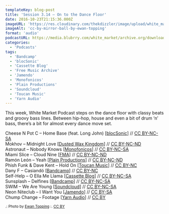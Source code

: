 ```yaml
---
templateKey: blog-post
title: 'Session 3.14 – On to the Dance Floor'
date: 2016-10-23T21:15:36.000Z
imageURL: 'https://res.cloudinary.com/thekdizzler/image/upload/white_market/CC-BY-Mirror-Ball-by-Ewan-Topping.jpg'
imageAlt: 'cc-by-mirror-ball-by-ewan-topping'
format: 'audio'
podcastURL: https://media.blubrry.com/white_market/archive.org/download/WhiteMarket20161023Session314/WhiteMarket-20161023-Session314.mp3
categories:
  - 'Podcasts'
tags:
  - 'Bandcamp'
  - 'blocSonic'
  - 'Cassette Blog'
  - 'Free Music Archive'
  - 'Jamendo'
  - 'Monofonicos'
  - 'Plain Productions'
  - 'Soundcloud'
  - 'Toucan Music'
  - 'Yarn Audio'
---
```


This week, White Market Podcast steps on the dance floor with classy beats and groovy bass lines. Between hip-hop, house and even a bit of drum ‘n’ bass, there’s a bit for almost every dance move set.

Cheese N Pot C – Home Base (feat. Long John) \[[blocSonic](http://blocsonic.com/releases/bsmx0145)\] // [CC BY-NC-SA](https://creativecommons.org/licenses/by-nc-sa/4.0/)  
Mokhov – Midnight Love \[[Dusted Wax Kingdom](http://dustedwax.org/dwk085.html)\] // [CC BY-NC-ND](https://creativecommons.org/licenses/by-nc-nd/2.5/)  
Astronaut – Nobody Knows \[[Monofonicos](http://monofonicos.net/mns-005-va-colores-nublados/)\] // [CC BY-NC-SA](https://creativecommons.org/licenses/by-nc-sa/2.5/)  
Miami Slice – Cloud Nine \[[FMA](http://freemusicarchive.org/music/Miami_Slice/Brooklyn_2_Brooklyn/)\] // [CC BY-NC-ND](https://creativecommons.org/licenses/by-nc-nd/2.0/)  
Ramón León – Yeah \[[Plain Productions](https://archive.org/details/pp016me)\] // [CC BY-NC-ND](https://creativecommons.org/licenses/by-nc-nd/2.5/)  
Phish Funk & Dave Kent – Hold On \[[Toucan Music](http://redmannwww.toucanmusic.co.uk/releases/release.php?q=tou319)\] // [CC BY-NC](https://creativecommons.org/licenses/by-nc/4.0/)  
Dany F – Casiandó \[[Bandcamp](https://danyf.bandcamp.com/album/tropical-state-of-mind)\] // [CC BY-NC](https://creativecommons.org/licenses/by-nc/3.0/)  
Self-Help – O Ella Me Llama \[[Cassette Blog](http://www.cassetteblog.com/2016/10/dj-self-help-oh-ella-me-llama-ep/)\] // [CC BY-NC-SA](https://creativecommons.org/licenses/by-nc-sa/3.0/)  
Sunsplash – Delfines \[[Bandcamp](https://sunsplash.bandcamp.com/album/13)\] // [CC BY-NC-SA](https://creativecommons.org/licenses/by-nc-sa/3.0/)  
SWIM – We Are Young \[[Soundcloud](https://soundcloud.com/swim_music/we-are-young-1)\] // [CC BY-NC-SA](https://creativecommons.org/licenses/by-nc-sa/3.0/)  
Neon Niteclub – I Want You \[[Jamendo](https://www.jamendo.com/album/142959/after-hours)\] // [CC BY-SA](https://creativecommons.org/licenses/by-sa/3.0/)  
Chump Change – Footage \[[Yarn Audio](http://yarnaudio.com/releases/yarn014)\] // [CC BY](https://creativecommons.org/licenses/by/4.0/)

<small>.: Photo by [Ewan Topping](https://www.flickr.com/photos/yozza/286942958) :. [CC BY](https://creativecommons.org/licenses/by/4.0/)</small>
